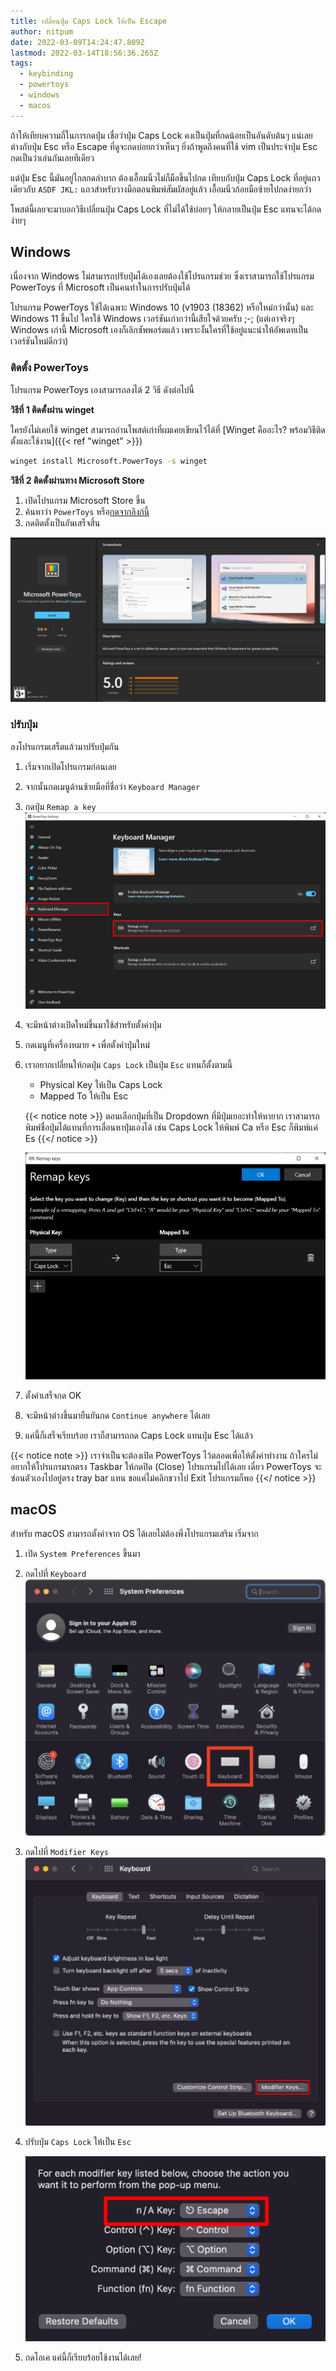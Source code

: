 ```yaml
---
title: เปลี่ยนปุ่ม Caps Lock ให้เป็น Escape
author: nitpum
date: 2022-03-09T14:24:47.809Z
lastmod: 2022-03-14T18:56:36.265Z
tags:
  - keybinding
  - powertoys
  - windows
  - macos
---
```


ถ้าให้เทียบความถี่ในการกดปุ่ม เชื่อว่าปุ่ม Caps Lock คงเป็นปุ่มที่กดน้อยเป็นอันดับต้นๆ แน่เลย ต่างกับปุ่ม Esc หรือ Escape ที่ดูจะกดบ่อยกว่าเห็นๆ ยิ่งถ้าพูดถึงคนที่ใช้ vim เป็นประจำปุ่ม Esc กดเป็นว่าเล่นกันเลยทีเดียว

แต่ปุ่ม Esc นี้มันอยู่ไกลกดลำบาก ต้องเอื้อมนิ้วไม่ก็มือขึ้นไปกด เทียบกับปุ่ม Caps Lock ที่อยู่แถวเดียวกับ `ASDF JKL:` แถวสำหรับวางมือตอนพิมพ์สัมผัสอยู่แล้ว เอื้อมนิ่วก้อยมือซ้ายไปกดง่ายกว่า

โพสต์นี้เลยจะมาบอกวิธีเปลี่ยนปุ่ม Caps Lock ที่ไม่ได้ใช้บ่อยๆ ให้กลายเป็นปุ่ม Esc แทนจะได้กดง่ายๆ

## Windows

เนื่องจาก Windows ไม่สามารถปรับปุ่มได้เองเลยต้องใช้โปรแกรมช่วย ซึ่งเราสามารถใช้โปรแกรม PowerToys ที่ Microsoft เป็นคนทำในการปรับปุ่มได้

โปรแกรม PowerToys ใช้ได้เฉพาะ Windows 10 (v1903 (18362) หรือใหม่กว่านั้น) และ Windows 11 ขึ้นไป ใครใช้ Windows เวอร์ชันเก่ากว่านี้เสียใจด้วยครับ ;-; (แต่เอาจริงๆ Windows เก่านี้ Microsoft เองก็เลิกซัพพอร์ตแล้ว เพราะงั้นใครที่ใช้อยู่แนะนำให้อัพเดทเป็นเวอร์ชันใหม่ดีกว่า)

### ติดตั้ง PowerToys

โปรแกรม PowerToys เองสามารถลงได้ 2 วิธี ดังต่อไปนี้

**วิธีที่ 1 ติดตั้งผ่าน winget**

ใครยังไม่เคยใช้ winget สามารถอ่านโพสต์เก่าที่ผมเคยเขียนไว้ได้ที่ [Winget คืออะไร? พร้อมวิธีติดตั้งและใช้งาน]({{< ref "winget" >}})

```bat
winget install Microsoft.PowerToys -s winget
```

**วิธีที่ 2 ติดตั้งผ่านทาง Microsoft Store**

1. เปิดโปรแกรม Microsoft Store ขึ้น
2. ค้นหาว่า `PowerToys` หรือ[กดจากลิงก์นี้](https://aka.ms/getPowertoys)
3. กดติดตั้งเป็นอันเสร็จสิ้น

![PowerToys's Page in Microsoft Store](images/powertoy-msstore.png)

### ปรับปุ่ม

ลงโปรแกรมเสร็ตแล้วมาปรับปุ่มกัน

1. เริ่มจากเปิดโปรแกรมก่อนเลย
2. จากนั้นกดเมนูด้านซ้ายมือที่ชื่อว่า `Keyboard Manager`
3. กดปุ่ม `Remap a key`
   ![Keyboard Manager menu in PowerToys](images/powertoy-keyboard-manager-highlight.png)

4. จะมีหน้าต่างเปิดใหม่ขึ้นมาใช้สำหรับตั้งค่าปุ่ม
5. กดเมนูที่เครื่องหมาย `+` เพื่อตั้งค่าปุ่มใหม่
6. เราอยากเปลี่ยนให้กดปุ่ม `Caps Lock` เป็นปุ่ม `Esc` แทนก็ตั้งตามนี้

   - Physical Key ให้เป็น Caps Lock
   - Mapped To ให้เป็น Esc

   {{< notice note >}}
   ตอนเลือกปุ่มที่เป็น Dropdown ที่มีปุ่มเยอะทำให้หายาก เราสามารถพิมพ์ชื่อปุ่มได้แทนที่การเลื่อนหาปุ่มเองได้ เช่น Caps Lock ให้พิมพ์ Ca หรือ Esc ก็พิมพ์แค่ Es
   {{</ notice >}}

   ![Remap CapLock to Escape](images/remap-key.png)

7. ตั้งค่าเสร็จกด OK
8. จะมีหน้าต่างขึ้นมายืนยันกด `Continue anywhere` ได้เลย
9. แค่นี้ก็เสร็จเรียบร้อย เราก็สามารถกด Caps Lock แทนปุ่ม Esc ได้แล้ว

{{< notice note >}}
เราจำเป็นจะต้องเปิด PowerToys ไว้ตลอดเพื่อให้ตั้งค่าทำงาน ถ้าใครไม่อยากให้โปรแกรมรกตรง Taskbar ให้กดปิด (Close) โปรแกรมไปได้เลย เดี๋ยว PowerToys จะซ่อนตัวเองไปอยู่ตรง tray bar แทน ขอแค่ไม่คลิกขวาไป Exit โปรแกรมก็พอ
{{</ notice >}}

## macOS

สำหรับ macOS สามารถตั้งค่าจาก OS ได้เลยไม่ต้องพึ่งโปรแกรมเสริม เริ่มจาก
1. เปิด `System Preferences` ขึ้นมา
2. กดไปที่ `Keyboard`
   ![macOS's System Preferences](images/macos-system-preferences.png)
3. กดไปที่ `Modifier Keys`
	![Keyboard Preferences](images/macos-keyboard-preferences.png)
4. ปรับปุ่ม `Caps Lock` ให้เป็น `Esc`

	![macOS Caps Lock to Escape](images/macos-remap.png)
5. กดโอเค แค่นี้ก็เรียบร้อยใช้งานได้เลย!
